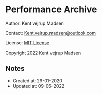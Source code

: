 # Performance Archive
Author: Kent vejrup Madsen


Contact: Kent.vejrup.madsen@outlook.com


License: [MIT License](license.md)


Copyright 2022 Kent vejrup Madsen


## Notes
* Created at: 29-01-2020
* Updated at: 09-06-2022
